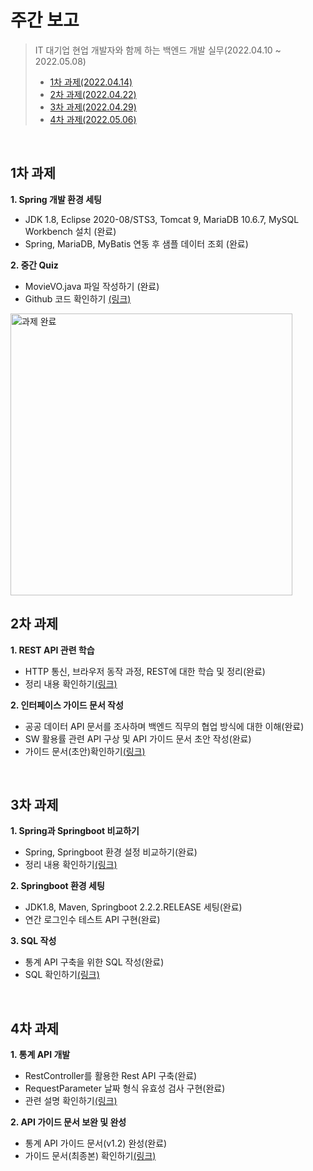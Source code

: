 # 주간 보고
> IT 대기업 현업 개발자와 함께 하는 백엔드 개발 실무(2022.04.10 ~ 2022.05.08)   
> * [1차 과제(2022.04.14)](#1차-과제)
> * [2차 과제(2022.04.22)](#2차-과제)
> * [3차 과제(2022.04.29)](#3차-과제)
> * [4차 과제(2022.05.06)](#4차-과제)

 

## 1차 과제

**1. Spring 개발 환경 세팅**
- JDK 1.8, Eclipse 2020-08/STS3, Tomcat 9, MariaDB 10.6.7, MySQL Workbench 설치 (완료)
- Spring, MariaDB, MyBatis 연동 후 샘플 데이터 조회 (완료)
 
**2. 중간 Quiz**
- MovieVO.java 파일 작성하기 (완료)
- Github 코드 확인하기 [(링크)](https://github.com/Lee-Hyun-Ji/spring-web-setting/blob/main/settingweb/src/main/java/com/devfun/vo/MovieVO.java)


<img width="451" alt="과제 완료" src="https://user-images.githubusercontent.com/84483522/163295394-48b89f9b-5fd6-4922-b6bb-468432290a15.PNG">


## 2차 과제

**1. REST API 관련 학습**
- HTTP 통신, 브라우저 동작 과정, REST에 대한 학습 및 정리(완료)
- 정리 내용 확인하기[(링크)](https://github.com/Lee-Hyun-Ji/Comento-bootcamp/blob/main/tasks/20220422/RESTstudy.md)

**2. 인터페이스 가이드 문서 작성**
- 공공 데이터 API 문서를 조사하며 백엔드 직무의 협업 방식에 대한 이해(완료)
- SW 활용률 관련 API 구상 및 API 가이드 문서 초안 작성(완료)
- 가이드 문서(초안)확인하기[(링크)](https://github.com/Lee-Hyun-Ji/Comento-bootcamp/blob/main/tasks/20220422/SW%20%ED%99%9C%EC%9A%A9%20%ED%98%84%ED%99%A9%20%ED%86%B5%EA%B3%84%20API%20%EA%B0%80%EC%9D%B4%EB%93%9C%20%EB%AC%B8%EC%84%9C.pdf)


 


  

## 3차 과제

**1. Spring과 Springboot 비교하기**
- Spring, Springboot 환경 설정 비교하기(완료)
- 정리 내용 확인하기[(링크)](https://github.com/Lee-Hyun-Ji/Comento-bootcamp/blob/main/tasks/20220429/Spring_vs_SpringBoot.pdf)

**2. Springboot 환경 세팅**
- JDK1.8, Maven, Springboot 2.2.2.RELEASE 세팅(완료)
- 연간 로그인수 테스트 API 구현(완료)

**3. SQL 작성**
- 통계 API 구축을 위한 SQL 작성(완료)
- SQL 확인하기[(링크)](https://github.com/Lee-Hyun-Ji/Comento-bootcamp/blob/main/tasks/20220429/sql_v1.sql)

  
 



## 4차 과제

**1. 통계 API 개발**
- RestController를 활용한 Rest API 구축(완료)
- RequestParameter 날짜 형식 유효성 검사 구현(완료)
- 관련 설명 확인하기[(링크)](https://github.com/Lee-Hyun-Ji/Comento-bootcamp/blob/main/tasks/20220506/explain.md)

**2. API 가이드 문서 보완 및 완성**
- 통계 API 가이드 문서(v1.2) 완성(완료)
- 가이드 문서(최종본) 확인하기[(링크)](https://github.com/Lee-Hyun-Ji/Comento-bootcamp/blob/main/tasks/20220506/SW%20%ED%99%9C%EC%9A%A9%20%ED%98%84%ED%99%A9%20%ED%86%B5%EA%B3%84%20API_v1.2.pdf)

